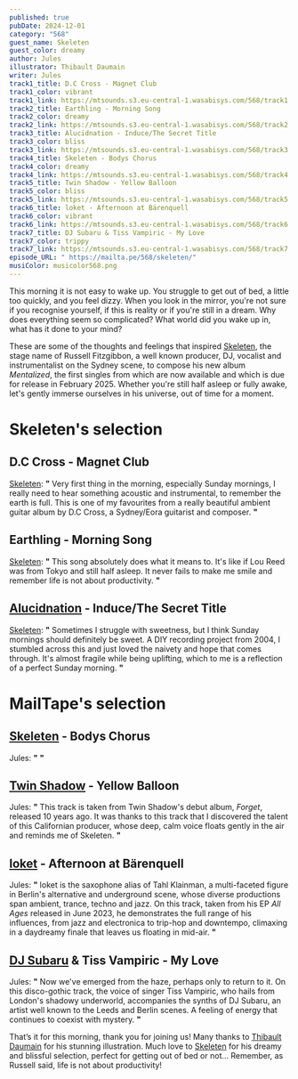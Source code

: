 ```yaml
---
published: true
pubDate: 2024-12-01
category: "568"
guest_name: Skeleten
guest_color: dreamy
author: Jules
illustrator: Thibault Daumain
writer: Jules
track1_title: D.C Cross - Magnet Club
track1_color: vibrant
track1_link: https://mtsounds.s3.eu-central-1.wasabisys.com/568/track1.mp3
track2_title: Earthling - Morning Song
track2_color: dreamy
track2_link: https://mtsounds.s3.eu-central-1.wasabisys.com/568/track2.mp3
track3_title: Alucidnation - Induce/The Secret Title
track3_color: bliss
track3_link: https://mtsounds.s3.eu-central-1.wasabisys.com/568/track3.mp3
track4_title: Skeleten - Bodys Chorus
track4_color: dreamy
track4_link: https://mtsounds.s3.eu-central-1.wasabisys.com/568/track4.mp3
track5_title: Twin Shadow - Yellow Balloon
track5_color: bliss
track5_link: https://mtsounds.s3.eu-central-1.wasabisys.com/568/track5.mp3
track6_title: loket - Afternoon at Bärenquell
track6_color: vibrant
track6_link: https://mtsounds.s3.eu-central-1.wasabisys.com/568/track6.mp3
track7_title: DJ Subaru & Tiss Vampiric - My Love
track7_color: trippy
track7_link: https://mtsounds.s3.eu-central-1.wasabisys.com/568/track7.mp3
episode_URL: " https://mailta.pe/568/skeleten/"
musiColor: musicolor568.png
---
```

This morning it is not easy to wake up. You struggle to get out of bed, a little too quickly, and you feel dizzy. When you look in the mirror, you're not sure if you recognise yourself, if this is reality or if you're still in a dream. Why does everything seem so complicated? What world did you wake up in, what has it done to your mind? 

These are some of the thoughts and feelings that inspired [Skeleten](https://skeleten.bandcamp.com/), the stage name of Russell Fitzgibbon, a well known producer, DJ, vocalist and instrumentalist on the Sydney scene, to compose his new album <i>Mentalized</i>, the first singles from which are now available and which is due for release in February 2025. Whether you're still half asleep or fully awake, let's gently immerse ourselves in his universe, out of time for a moment.


# Skeleten's selection




## D.C Cross - Magnet Club



[Skeleten](https://skeleten.bandcamp.com/): **"** Very first thing in the morning, especially Sunday mornings, I really need to hear something acoustic and instrumental, to remember the earth is full. This is one of my favourites from a really beautiful ambient guitar album by D.C Cross, a Sydney/Eora guitarist and composer.  **"** 



## Earthling - Morning Song



[Skeleten](https://skeleten.bandcamp.com/): **"** This song absolutely does what it means to. It's like if Lou Reed was from Tokyo and still half asleep. It never fails to make me smile and remember life is not about productivity.  **"**



## [Alucidnation](https://alucidnation.bandcamp.com/music) - Induce/The Secret Title



[Skeleten](https://skeleten.bandcamp.com/): **"** Sometimes I struggle with sweetness, but I think Sunday mornings should definitely be sweet. A DIY recording project from 2004, I stumbled across this and just loved the naivety and hope that comes through. It's almost fragile while being uplifting, which to me is a reflection of a perfect Sunday morning. **"** 



# MailTape's selection



## [Skeleten](https://skeleten.bandcamp.com/) - Bodys Chorus



Jules: **"**  **"** 



## [Twin Shadow](https://twinshadow.bandcamp.com/) - Yellow Balloon



 Jules: **"** This track is taken from Twin Shadow's debut album, <i>Forget</i>, released 10 years ago. It was thanks to this track that I discovered the talent of this Californian producer, whose deep, calm voice floats gently in the air and reminds me of Skeleten. **"** 



## [loket](https://loketmusic.bandcamp.com/) - Afternoon at Bärenquell



Jules: **"** loket is the saxophone alias of Tahl Klainman, a multi-faceted figure in Berlin's alternative and underground scene, whose diverse productions span ambient, trance, techno and jazz. On this track, taken from his EP <i>All Ages</i> released in June 2023, he demonstrates the full range of his influences, from jazz and electronica to trip-hop and downtempo, climaxing in a daydreamy finale that leaves us floating in mid-air. **"** 



## [DJ Subaru](https://djsubaru.bandcamp.com/) & Tiss Vampiric - My Love



 Jules: **"** Now we've emerged from the haze, perhaps only to return to it. On this disco-gothic track, the voice of singer Tiss Vampiric, who hails from London's shadowy underworld, accompanies the synths of DJ Subaru, an artist well known to the Leeds and Berlin scenes. A feeling of energy that continues to coexist with mystery. **"**  



That’s it for this morning, thank you for joining us! Many thanks to [Thibault Daumain](https://thibaultdaumain.fr/) for his stunning illustration. 
Much love to [Skeleten](https://www.instagram.com/yassinkeetan/) for his dreamy and blissful selection, perfect for getting out of bed or not... Remember, as Russell said, life is not about productivity!

